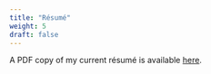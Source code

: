 ```yaml
---
title: "Résumé"
weight: 5
draft: false
---
```

A PDF copy of my current résumé is available [here](Ayliffe_Logan_Resume_20201026.pdf).
